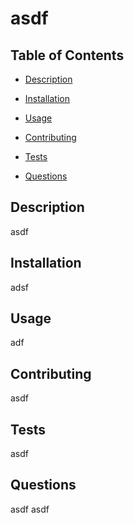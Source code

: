 
  # asdf

  ## Table of Contents
- [Description](#Description)
- [Installation](#Installation)
- [Usage](#Usage)

- [Contributing](#Contributing)
- [Tests](#Tests)
- [Questions](#Questions)

## Description 
asdf

## Installation
adsf

## Usage
adf



## Contributing 
asdf

## Tests 
asdf

## Questions 
asdf
asdf

